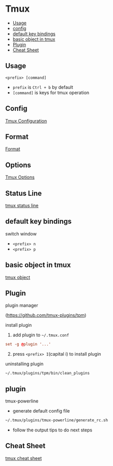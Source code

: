 # Tmux

* [Usage](#usage)
* [config](#config)
* [default key bindings](#default-key-bindings)
* [basic object in tmux](#basic-object-in-tmux)
* [Plugin](#plugin)
* [Cheat Sheet](#cheat-sheet)

## Usage

`<prefix> [command]`

- `prefix` is `Ctrl + b` by default
- `[command]` is keys for tmux operation

## Config

[Tmux Configuration](tmux-configuration.md)

## Format

[Format](tmux-format.md)

## Options

[Tmux Options](tmux-options.md)

## Status Line

[tmux status line](tmux-status-line.md)

## default key bindings

switch window

- `<prefix> n`
- `<prefix> p`

## basic object in tmux

[tmux object](tmux-object.md)

## Plugin

plugin manager

(https://github.com/tmux-plugins/tpm)

install plugin

1. add plugin to `~/.tmux.conf`

```conf
set -g @plugin '...'
```

2. press `<prefix> I`(capital i) to install plugin

uninstalling plugin

`~/.tmux/plugins/tpm/bin/clean_plugins`

## plugin

tmux-powerline

- generate default config file

```sh
~/.tmux/plugins/tmux-powerline/generate_rc.sh
```

- follow the output tips to do next steps

## Cheat Sheet

[tmux cheat sheet](tmux-cheat-sheet.md)
